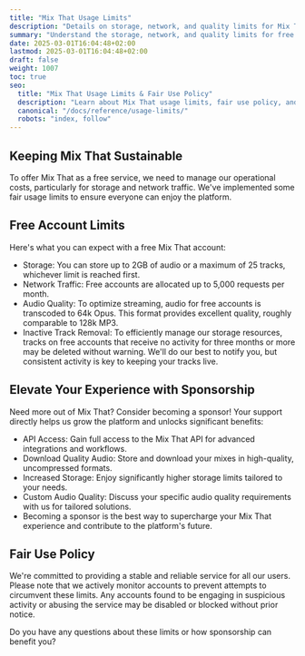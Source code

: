 ```yaml
---
title: "Mix That Usage Limits"
description: "Details on storage, network, and quality limits for Mix That accounts."
summary: "Understand the storage, network, and quality limits for free and sponsored Mix That accounts."
date: 2025-03-01T16:04:48+02:00
lastmod: 2025-03-01T16:04:48+02:00
draft: false
weight: 1007
toc: true
seo:
  title: "Mix That Usage Limits & Fair Use Policy"
  description: "Learn about Mix That usage limits, fair use policy, and the benefits of sponsorship for increased storage, quality, and API access."
  canonical: "/docs/reference/usage-limits/"
  robots: "index, follow"
---
```


## Keeping Mix That Sustainable

To offer Mix That as a free service, we need to manage our operational costs, particularly for storage and network traffic. We've implemented some fair usage limits to ensure everyone can enjoy the platform.

## Free Account Limits

Here's what you can expect with a free Mix That account:

- Storage: You can store up to 2GB of audio or a maximum of 25 tracks, whichever limit is reached first.
- Network Traffic: Free accounts are allocated up to 5,000 requests per month.
- Audio Quality: To optimize streaming, audio for free accounts is transcoded to 64k Opus. This format provides excellent quality, roughly comparable to 128k MP3.
- Inactive Track Removal: To efficiently manage our storage resources, tracks on free accounts that receive no activity for three months or more may be deleted without warning. We'll do our best to notify you, but consistent activity is key to keeping your tracks live.

## Elevate Your Experience with Sponsorship

Need more out of Mix That? Consider becoming a sponsor! Your support directly helps us grow the platform and unlocks significant benefits:

- API Access: Gain full access to the Mix That API for advanced integrations and workflows.
- Download Quality Audio: Store and download your mixes in high-quality, uncompressed formats.
- Increased Storage: Enjoy significantly higher storage limits tailored to your needs.
- Custom Audio Quality: Discuss your specific audio quality requirements with us for tailored solutions.
- Becoming a sponsor is the best way to supercharge your Mix That experience and contribute to the platform's future.

## Fair Use Policy

We're committed to providing a stable and reliable service for all our users. Please note that we actively monitor accounts to prevent attempts to circumvent these limits. Any accounts found to be engaging in suspicious activity or abusing the service may be disabled or blocked without prior notice.

Do you have any questions about these limits or how sponsorship can benefit you?
